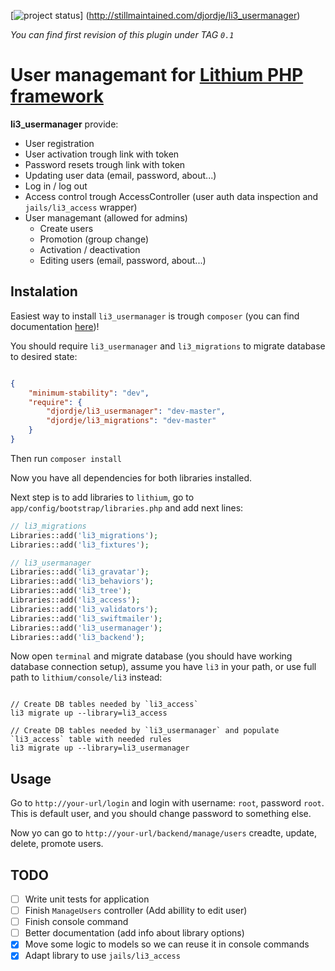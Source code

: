 [![project status](http://stillmaintained.com/djordje/li3_usermanager.png)]
(http://stillmaintained.com/djordje/li3_usermanager)

*You can find first revision of this plugin under TAG `0.1`*

# User managemant for [Lithium PHP framework](http://lithify.me/)

**li3_usermanager** provide:

* User registration
* User activation trough link with token
* Password resets trough link with token
* Updating user data (email, password, about...)
* Log in / log out
* Access control trough AccessController (user auth data inspection and `jails/li3_access` wrapper)
* User managemant (allowed for admins)
  * Create users
  * Promotion (group change)
  * Activation / deactivation
  * Editing users (email, password, about...)

## Instalation

Easiest way to install `li3_usermanager` is trough `composer` (you can find documentation [here](http://getcomposer.org/))!

You should require `li3_usermanager` and `li3_migrations` to migrate database to desired state:

```json

{
    "minimum-stability": "dev",
    "require": {
        "djordje/li3_usermanager": "dev-master",
        "djordje/li3_migrations": "dev-master"
    }
}

```

Then run `composer install`

Now you have all dependencies for both libraries installed.

Next step is to add libraries to `lithium`, go to `app/config/bootstrap/libraries.php` and add next lines:

```php
// li3_migrations
Libraries::add('li3_migrations');
Libraries::add('li3_fixtures');

// li3_usermanager
Libraries::add('li3_gravatar');
Libraries::add('li3_behaviors');
Libraries::add('li3_tree');
Libraries::add('li3_access');
Libraries::add('li3_validators');
Libraries::add('li3_swiftmailer');
Libraries::add('li3_usermanager');
Libraries::add('li3_backend');

```

Now open `terminal` and migrate database (you should have working database connection setup),
assume you have `li3` in your path, or use full path to `lithium/console/li3` instead:

```

// Create DB tables needed by `li3_access`
li3 migrate up --library=li3_access

// Create DB tables needed by `li3_usermanager` and populate `li3_access` table with needed rules
li3 migrate up --library=li3_usermanager

```

## Usage

Go to `http://your-url/login` and login with username: `root`, password `root`. This is default user,
and you should change password to something else.

Now yo can go to `http://your-url/backend/manage/users` creadte, update, delete, promote users.

## TODO

- [ ] Write unit tests for application
- [ ] Finish `ManageUsers` controller (Add abillity to edit user)
- [ ] Finish console command
- [ ] Better documentation (add info about library options)
- [x] Move some logic to models so we can reuse it in console commands
- [x] Adapt library to use `jails/li3_access`